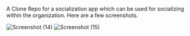 <p> A Clone Repo for a socialization app which can be used for socializing within the organization. Here are a few screenshots. </p> 

![Screenshot (14)](https://user-images.githubusercontent.com/94259359/234719903-18e5b8a9-2db9-4666-9b8b-cbdc379f7468.png)
![Screenshot (15)](https://user-images.githubusercontent.com/94259359/234719912-1e414be3-ee49-4771-b848-8070f9e408cf.png)

